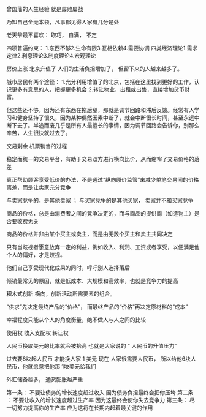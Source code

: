曾国藩的人生经验  就是屡败屡战 


乃知自己全无本领，凡事都见得人家有几分是处

老天爷最不喜欢： 取巧， 自满， 不定


四项普遍约束： 1.东西不够2.生命有限3.互相依赖4.需要协调
四类经济理论1.需求定律2.利息理论3.制度理论4.宏观理论

房价上涨 北京升值了
人们的生活负担增加了， 但留下来的人越来越多了。

城市居民有两个途径： 1.充分利用增值了的北京，包括在这里找到更好的工作，认识更多有意思的人，把握更多机会
2.转让物业，出租或出售，直接增加货币财富。

但这些还不够，因为还有东西在拖后腿，那就是调节回路和滞后反馈。经常有人学习和健身坚持了很久，因为某种偶然因素中断了，就会中断很长时间，甚至永远中断下去了。半途而废几乎是所有人最擅长的事情，因为调节回路会告诉你，别那么辛苦，人生很快就过去了。


交易剩余   机票销售的过程

稳定而统一的交易平台，有助于交易双方进行横向比价，从而缩窄了交易价格的落差

真正帮助顾客享受低价的办法，不是通过“纵向原价监管”来减少单笔交易间的价格离差，而是让卖家充分竞争

与卖家竞争的，是其他卖家  ； 与买家竞争的是其他买家， 卖家并不和买家竞争


商品的价格，总是由消费者之间的竞争决定的，而与商品的提供商（如造物主）是否要收费无关


商品的价格并非由某个买主或卖主，而是由无数个买主和卖主共同决定


只有当歧视者愿意放弃一定的利益，例如收入、利润、工资或者享受，以便满足他个人的偏好，才是歧视。


他们自己享受现代化成果的同时，呼吁别人选择落后

倾销最常见的原因，就是低成本、大规模和高效率，也就是竞争力的提高

积木式创新  横向，创新活动所需要素的组合。




“供求”先决定最终产品的“价格”， 而最终产品的“价格”再决定原材料的“成本”


幸福程度只能从个人的角度衡量，绝不做人与人之间的比较  

使用权  收入支配权  转让权

人民币换取美元的比率就会被抬高  也就是大家说的 “ 人民币的升值压力”

过去要8块起人民币 才能换人家 1 美元  现在 人家很需要人民币， 所以给他6块人民币，他就愿意把他那 1块美元给我们

外汇储备越多，  通货膨胀越严重


第一条： 不要让债务的增长速度超过收入 因为债务负担最终会把你压垮
第二条 ： 不要让收入的增长速度超过生产率  因为这最终会使你失去竞争力
第三条： 尽一切努力提高你的生产率 应为这将在长期内起着最关键的作用